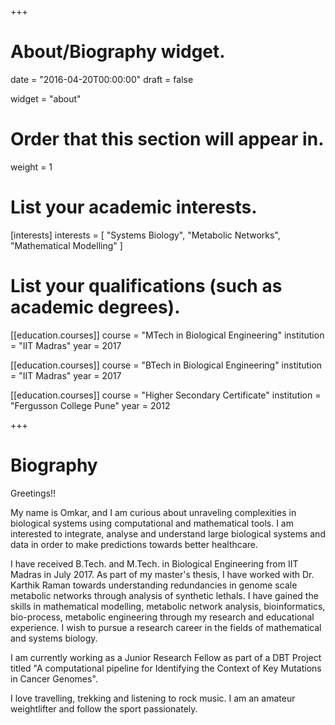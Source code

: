 +++
# About/Biography widget.

date = "2016-04-20T00:00:00"
draft = false

widget = "about"

# Order that this section will appear in.
weight = 1

# List your academic interests.
[interests]
  interests = [
    "Systems Biology",
    "Metabolic Networks",
    "Mathematical Modelling"
  ]

# List your qualifications (such as academic degrees).
[[education.courses]]
  course = "MTech in Biological Engineering"
  institution = "IIT Madras"
  year = 2017

[[education.courses]]
  course = "BTech in Biological Engineering"
  institution = "IIT Madras"
  year = 2017
  
[[education.courses]]
  course = "Higher Secondary Certificate"
  institution = "Fergusson College Pune"
  year = 2012
 
+++

# Biography

Greetings!!

My name is Omkar, and I am curious about unraveling complexities in biological systems using computational and mathematical tools. I am interested to integrate, analyse and understand large biological systems and data in order to make predictions towards better healthcare. 

I have received B.Tech. and M.Tech. in Biological Engineering from IIT Madras in July 2017. As part of my master's thesis, I have worked with Dr. Karthik Raman towards understanding redundancies in genome scale metabolic networks through analysis of synthetic lethals. I have gained the skills in mathematical modelling, metabolic network analysis, bioinformatics, bio-process, metabolic engineering through my research and educational experience. I wish to pursue a research career in the fields of mathematical and systems biology. 

I am currently working as a Junior Research Fellow as part of a DBT Project titled "A computational pipeline for Identifying the Context of Key Mutations in Cancer Genomes".

I love travelling, trekking and listening to rock music. I am an amateur weightlifter and follow the sport passionately.      

